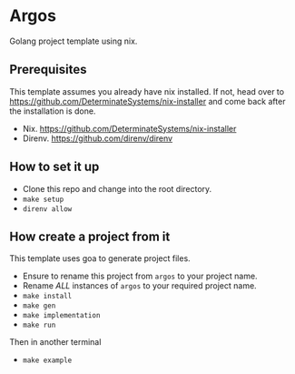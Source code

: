 # Argos

Golang project template using nix.

## Prerequisites

This template assumes you already have nix installed. If not, head over to https://github.com/DeterminateSystems/nix-installer
and come back after the installation is done.

- Nix. https://github.com/DeterminateSystems/nix-installer
- Direnv. https://github.com/direnv/direnv

## How to set it up

- Clone this repo and change into the root directory.
- `make setup`
- `direnv allow`

## How create a project from it

This template uses goa to generate project files.

- Ensure to rename this project from `argos` to your project name.
- Rename *ALL* instances of `argos` to your required project name.
- `make install`
- `make gen`
- `make implementation`
- `make run`

Then in another terminal
- `make example`
